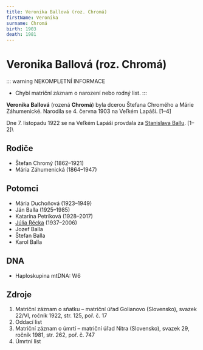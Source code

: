 ```yaml
---
title: Veronika Ballová (roz. Chromá)
firstName: Veronika
surname: Chromá
birth: 1903
death: 1981
---
```


# Veronika Ballová (roz. Chromá)

::: warning NEKOMPLETNÍ INFORMACE
- Chybí matriční záznam o narození nebo rodný list.
:::

**Veronika Ballová** (rozená **Chromá**) byla dcerou Štefana Chromého a Márie Záhumenické. Narodila se 4. června 1903 na Veľkém Lapáši. \[1–4\] 

Dne 7. listopadu 1922 se na Veľkém Lapáši provdala za [Stanislava Ballu](balla-stanislav-1895.md). \[1–2]\


## Rodiče

- Štefan Chromý (1862–1921)
- Mária Záhumenická (1864–1947)


## Potomci

- Mária Duchoňová (1923–1949)
- Ján Balla (1925–1985)
- Katarína Petríková (1928–2017)
- [Júlia Récka](ballova-julia-1937.md) (1937–2006)
- Jozef Balla
- Štefan Balla
- Karol Balla


## DNA

- Haploskupina mtDNA: W6


## Zdroje

1. Matriční záznam o sňatku – matriční úřad Golianovo (Slovensko), svazek 22/VI, ročník 1922, str. 125, poř. č. 17
2. Oddací list
3. Matriční záznam o úmrtí – matriční úřad Nitra (Slovensko), svazek 29, ročník 1981, str. 262, poř. č. 747
4. Úmrtní list